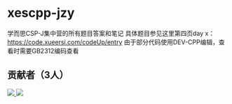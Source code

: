 # xescpp-jzy
学而思CSP-J集中营的所有题目答案和笔记
具体题目参见这里第四页day x：https://code.xueersi.com/codeUp/entry
由于部分代码使用DEV-CPP编辑，查看时需要GB2312编码查看
## 贡献者（3人）
<a href="https://github.com/yaoyangyaha/xescpp-jzy/graphs/contributors">
  <img src="https://contrib.rocks/image?repo=yaoyangyaha/xescpp-jzy" />
</a>
<a href="https://www.jiapx.cn">
  <img src="https://avatars.githubusercontent.com/u/123739736?s=400&u=c821a67fd24e4ad8ed52244ff99ec981d0342974&v=4">
</a>
